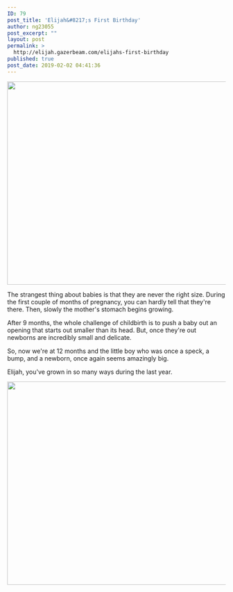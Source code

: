```yaml
---
ID: 79
post_title: 'Elijah&#8217;s First Birthday'
author: ng23055
post_excerpt: ""
layout: post
permalink: >
  http://elijah.gazerbeam.com/elijahs-first-birthday
published: true
post_date: 2019-02-02 04:41:36
---
```

<p><img src="http://elijah.gazerbeam.com/wp-content/uploads/2019/02/null-1.png" width="624" height="468" alt="" title=""></p>
<p>The strangest thing about babies is that they are never the right size. During the first couple of months of pregnancy, you can hardly tell that they're there. Then, slowly the mother's stomach begins growing.</p>
<p>After 9 months, the whole challenge of childbirth is to push a baby out an opening that starts out smaller than its head. But, once they're out newborns are incredibly small and delicate.</p>
<p>So, now we're at 12 months and the little boy who was once a speck, a bump, and a newborn, once again seems amazingly big.</p>
<p>Elijah, you've grown in so many ways during the last year.</p>
<p><img src="http://elijah.gazerbeam.com/wp-content/uploads/2019/02/null-3.png" width="624" height="468" alt="" title=""></p>